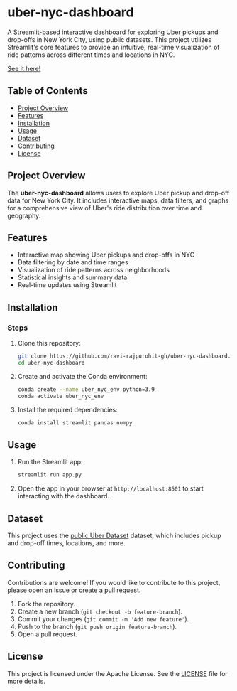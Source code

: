 # uber-nyc-dashboard

A Streamlit-based interactive dashboard for exploring Uber pickups and drop-offs in New York City, using public datasets. This project utilizes Streamlit's core features to provide an intuitive, real-time visualization of ride patterns across different times and locations in NYC.

[See it here!](https://uber-nyc-dashboard.streamlit.app/)

## Table of Contents

- [Project Overview](#project-overview)
- [Features](#features)
- [Installation](#installation)
- [Usage](#usage)
- [Dataset](#dataset)
- [Contributing](#contributing)
- [License](#license)

## Project Overview

The **uber-nyc-dashboard** allows users to explore Uber pickup and drop-off data for New York City. It includes interactive maps, data filters, and graphs for a comprehensive view of Uber's ride distribution over time and geography.

## Features

- Interactive map showing Uber pickups and drop-offs in NYC
- Data filtering by date and time ranges
- Visualization of ride patterns across neighborhoods
- Statistical insights and summary data
- Real-time updates using Streamlit

## Installation

### Steps

1. Clone this repository:

   ```bash
   git clone https://github.com/ravi-rajpurohit-gh/uber-nyc-dashboard.git
   cd uber-nyc-dashboard
   ```

2. Create and activate the Conda environment:

   ```bash
   conda create --name uber_nyc_env python=3.9
   conda activate uber_nyc_env
   ```

3. Install the required dependencies:

   ```bash
   conda install streamlit pandas numpy
   ```

## Usage

1. Run the Streamlit app:

   ```bash
   streamlit run app.py
   ```

2. Open the app in your browser at `http://localhost:8501` to start interacting with the dashboard.

## Dataset

This project uses the [public Uber Dataset](https://s3-us-west-2.amazonaws.com/streamlit-demo-data/uber-raw-data-sep14.csv.gz) dataset, which includes pickup and drop-off times, locations, and more.

## Contributing

Contributions are welcome! If you would like to contribute to this project, please open an issue or create a pull request.

1. Fork the repository.
2. Create a new branch (`git checkout -b feature-branch`).
3. Commit your changes (`git commit -m 'Add new feature'`).
4. Push to the branch (`git push origin feature-branch`).
5. Open a pull request.

## License

This project is licensed under the Apache License. See the [LICENSE](LICENSE) file for more details.
